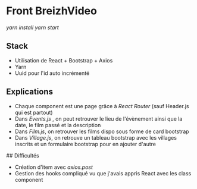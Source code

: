 # Front BreizhVideo

*yarn install*
*yarn start*
## Stack 

* Utilisation de React + Bootstrap + Axios 
* Yarn 
* Uuid pour l'id auto incrémenté 

## Explications 

* Chaque component est une page grâce à *React Router* (sauf Header.js qui est partout)
* Dans *Events.js* , on peut retrouver le lieu de l'évènement ainsi que la date, le film passé et la description 
* Dans *Film.js*, on retrouver les films dispo sous forme de card bootstrap 
* Dans *Village.js*, on retrouve un tableau bootstrap avec les villages inscrits et un formulaire bootstrap pour en ajouter d'autre

## Difficultés 

* Création d'item avec *axios.post* 
* Gestion des hooks compliqué vu que j'avais appris React avec les class component
